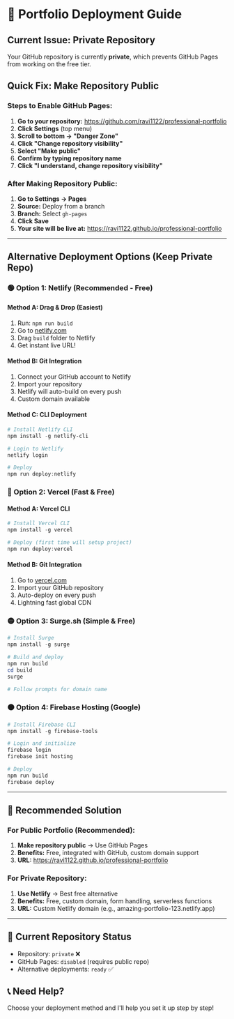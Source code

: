 # 🚀 Portfolio Deployment Guide

## Current Issue: Private Repository

Your GitHub repository is currently **private**, which prevents GitHub Pages from working on the free tier.

## Quick Fix: Make Repository Public

### Steps to Enable GitHub Pages:

1. **Go to your repository:** https://github.com/ravi1122/professional-portfolio
2. **Click Settings** (top menu)
3. **Scroll to bottom → "Danger Zone"**
4. **Click "Change repository visibility"**
5. **Select "Make public"**
6. **Confirm by typing repository name**
7. **Click "I understand, change repository visibility"**

### After Making Repository Public:

1. **Go to Settings → Pages**
2. **Source:** Deploy from a branch
3. **Branch:** Select `gh-pages`
4. **Click Save**
5. **Your site will be live at:** https://ravi1122.github.io/professional-portfolio

---

## Alternative Deployment Options (Keep Private Repo)

### 🟢 Option 1: Netlify (Recommended - Free)

#### Method A: Drag & Drop (Easiest)
1. Run: `npm run build`
2. Go to [netlify.com](https://netlify.com)
3. Drag `build` folder to Netlify
4. Get instant live URL!

#### Method B: Git Integration
1. Connect your GitHub account to Netlify
2. Import your repository
3. Netlify will auto-build on every push
4. Custom domain available

#### Method C: CLI Deployment
```powershell
# Install Netlify CLI
npm install -g netlify-cli

# Login to Netlify
netlify login

# Deploy
npm run deploy:netlify
```

### 🔵 Option 2: Vercel (Fast & Free)

#### Method A: Vercel CLI
```powershell
# Install Vercel CLI
npm install -g vercel

# Deploy (first time will setup project)
npm run deploy:vercel
```

#### Method B: Git Integration
1. Go to [vercel.com](https://vercel.com)
2. Import your GitHub repository
3. Auto-deploy on every push
4. Lightning fast global CDN

### 🟡 Option 3: Surge.sh (Simple & Free)

```powershell
# Install Surge
npm install -g surge

# Build and deploy
npm run build
cd build
surge

# Follow prompts for domain name
```

### 🟠 Option 4: Firebase Hosting (Google)

```powershell
# Install Firebase CLI
npm install -g firebase-tools

# Login and initialize
firebase login
firebase init hosting

# Deploy
npm run build
firebase deploy
```

---

## 🎯 Recommended Solution

### For Public Portfolio (Recommended):
1. **Make repository public** → Use GitHub Pages
2. **Benefits:** Free, integrated with GitHub, custom domain support
3. **URL:** https://ravi1122.github.io/professional-portfolio

### For Private Repository:
1. **Use Netlify** → Best free alternative
2. **Benefits:** Free, custom domain, form handling, serverless functions
3. **URL:** Custom Netlify domain (e.g., amazing-portfolio-123.netlify.app)

---

## 🔧 Current Repository Status

- Repository: `private` ❌
- GitHub Pages: `disabled` (requires public repo)
- Alternative deployments: `ready` ✅

## 📞 Need Help?

Choose your deployment method and I'll help you set it up step by step!

